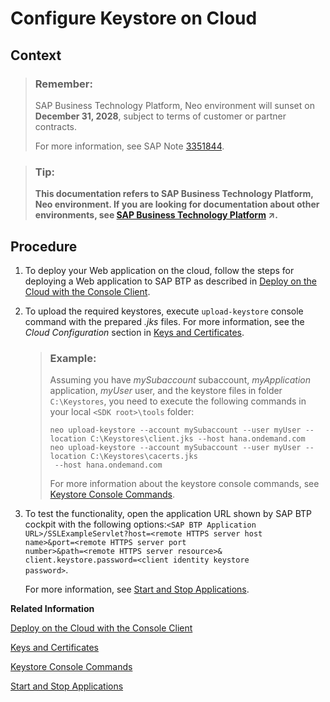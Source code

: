 <!-- loiob3ffae761a984f5f8d629d0faaa9d032 -->

# Configure Keystore on Cloud



## Context

> ### Remember:  
> SAP Business Technology Platform, Neo environment will sunset on **December 31, 2028**, subject to terms of customer or partner contracts.
> 
> For more information, see SAP Note [3351844](https://launchpad.support.sap.com/#/notes/3351844).

> ### Tip:  
> **This documentation refers to SAP Business Technology Platform, Neo environment. If you are looking for documentation about other environments, see [SAP Business Technology Platform](https://help.sap.com/viewer/65de2977205c403bbc107264b8eccf4b/Cloud/en-US/6a2c1ab5a31b4ed9a2ce17a5329e1dd8.html "SAP Business Technology Platform (SAP BTP) is an integrated offering comprised of four technology portfolios: database and data management, application development and integration, analytics, and intelligent technologies. The platform offers users the ability to turn data into business value, compose end-to-end business processes, and build and extend SAP applications quickly.") :arrow_upper_right:.**



<a name="loiob3ffae761a984f5f8d629d0faaa9d032__steps_msd_tq1_xj"/>

## Procedure

1.  To deploy your Web application on the cloud, follow the steps for deploying a Web application to SAP BTP as described in [Deploy on the Cloud with the Console Client](../30-development-neo/deploy-on-the-cloud-with-the-console-client-030863c.md).

2.  To upload the required keystores, execute `upload-keystore` console command with the prepared *.jks* files. For more information, see the *Cloud Configuration* section in [Keys and Certificates](keys-and-certificates-3735938.md).

    > ### Example:  
    > Assuming you have *mySubaccount* subaccount, *myApplication* application, *myUser* user, and the keystore files in folder `C:\Keystores`, you need to execute the following commands in your local `<SDK root>\tools` folder:
    > 
    > ```
    > neo upload-keystore --account mySubaccount --user myUser --location C:\Keystores\client.jks --host hana.ondemand.com
    > neo upload-keystore --account mySubaccount --user myUser --location C:\Keystores\cacerts.jks
    >  --host hana.ondemand.com
    > ```
    > 
    > For more information about the keystore console commands, see [Keystore Console Commands](keystore-console-commands-20b6fbd.md).

3.  To test the functionality, open the application URL shown by SAP BTP cockpit with the following options:<code>&lt;SAP BTP Application URL&gt;/SSLExampleServlet?host=&lt;remote HTTPS server host name&gt;&amp;port=&lt;remote HTTPS server port number&gt;&amp;path=&lt;remote HTTPS server resource&gt;&amp; client.keystore.password=&lt;client identity keystore password&gt;</code>.

    For more information, see [Start and Stop Applications](../50-administration-and-ops-neo/start-and-stop-applications-7612f03.md).


**Related Information**  


[Deploy on the Cloud with the Console Client](../30-development-neo/deploy-on-the-cloud-with-the-console-client-030863c.md "Deploying an application publishes it to SAP BTP. During deploy, you can define various specifics of the deployed application using the deploy command optional parameters.")

[Keys and Certificates](keys-and-certificates-3735938.md)

[Keystore Console Commands](keystore-console-commands-20b6fbd.md)

[Start and Stop Applications](../50-administration-and-ops-neo/start-and-stop-applications-7612f03.md "You can directly start, stop, and undeploy applications, as well as start, stop, and disable individual application processes.")

